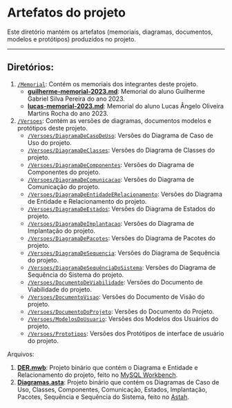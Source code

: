 # Artefatos do projeto

Este diretório mantém os artefatos (memoriais, diagramas, documentos, modelos e protótipos) produzidos no projeto. 

---

## Diretórios:
1. [`/Memorial`](https://github.com/ICEI-PUC-Minas-PPLES-TI/plf-es-2023-1-tcci-0393100-dev-plataformaapoioavaliacoesprojetos/tree/master/Artefatos/Memorial): Contém os memoriais dos integrantes deste projeto.
	* [**guilherme-memorial-2023.md**](https://github.com/ICEI-PUC-Minas-PPLES-TI/plf-es-2023-1-tcci-0393100-dev-plataformaapoioavaliacoesprojetos/blob/master/Artefatos/Memorial/guilherme-memorial-2023.md): Memorial do aluno Guilherme Gabriel Silva Pereira do ano 2023.
	* [**lucas-memorial-2023.md**](https://github.com/ICEI-PUC-Minas-PPLES-TI/plf-es-2023-1-tcci-0393100-dev-plataformaapoioavaliacoesprojetos/blob/master/Artefatos/Memorial/lucas-memorial-2023.md): Memorial do aluno Lucas Ângelo Oliveira Martins Rocha do ano 2023.
2. [`/Versoes`](https://github.com/ICEI-PUC-Minas-PPLES-TI/plf-es-2023-1-tcci-0393100-dev-plataformaapoioavaliacoesprojetos/tree/master/Artefatos/Versoes): Contém as versões de diagramas, documentos modelos e protótipos deste projeto.
	* [`/Versoes/DiagramaDeCasoDeUso`](https://github.com/ICEI-PUC-Minas-PPLES-TI/plf-es-2023-1-tcci-0393100-dev-plataformaapoioavaliacoesprojetos/tree/master/Artefatos/Versoes/DiagramaDeCasoDeUso): Versões do Diagrama de Caso de Uso do projeto.
	* [`/Versoes/DiagramaDeClasses`](https://github.com/ICEI-PUC-Minas-PPLES-TI/plf-es-2023-1-tcci-0393100-dev-plataformaapoioavaliacoesprojetos/tree/master/Artefatos/Versoes/DiagramaDeClasses): Versões do Diagrama de Classes do projeto.
	* [`/Versoes/DiagramaDeComponentes`](https://github.com/ICEI-PUC-Minas-PPLES-TI/plf-es-2023-1-tcci-0393100-dev-plataformaapoioavaliacoesprojetos/tree/master/Artefatos/Versoes/DiagramaDeComponentes): Versões do Diagrama de Componentes do projeto.
	* [`/Versoes/DiagramaDeComunicacao`](https://github.com/ICEI-PUC-Minas-PPLES-TI/plf-es-2023-1-tcci-0393100-dev-plataformaapoioavaliacoesprojetos/tree/master/Artefatos/Versoes/DiagramaDeComunicacao): Versões do Diagrama de Comunicação do projeto.
	* [`/Versoes/DiagramaDeEntidadeERelacionamento`](https://github.com/ICEI-PUC-Minas-PPLES-TI/plf-es-2023-1-tcci-0393100-dev-plataformaapoioavaliacoesprojetos/tree/master/Artefatos/Versoes/DiagramaDeEntidadeERelacionamento): Versões do Diagrama de Entidade e Relacionamento do projeto.
	* [`/Versoes/DiagramaDeEstados`](https://github.com/ICEI-PUC-Minas-PPLES-TI/plf-es-2023-1-tcci-0393100-dev-plataformaapoioavaliacoesprojetos/tree/master/Artefatos/Versoes/DiagramaDeEstados): Versões do Diagrama de Estados do projeto.
	* [`/Versoes/DiagramaDeImplantacao`](https://github.com/ICEI-PUC-Minas-PPLES-TI/plf-es-2023-1-tcci-0393100-dev-plataformaapoioavaliacoesprojetos/tree/master/Artefatos/Versoes/DiagramaDeImplantacao): Versões do Diagrama de Implantação do projeto.
	* [`/Versoes/DiagramaDePacotes`](https://github.com/ICEI-PUC-Minas-PPLES-TI/plf-es-2023-1-tcci-0393100-dev-plataformaapoioavaliacoesprojetos/tree/master/Artefatos/Versoes/DiagramaDePacotes): Versões do Diagrama de Pacotes do projeto.
	* [`/Versoes/DiagramaDeSequencia`](https://github.com/ICEI-PUC-Minas-PPLES-TI/plf-es-2023-1-tcci-0393100-dev-plataformaapoioavaliacoesprojetos/tree/master/Artefatos/Versoes/DiagramaDeSequencia): Versões do Diagrama de Sequência do projeto.
	* [`/Versoes/DiagramaDeSequênciaDoSistema`](https://github.com/ICEI-PUC-Minas-PPLES-TI/plf-es-2023-1-tcci-0393100-dev-plataformaapoioavaliacoesprojetos/tree/master/Artefatos/Versoes/DiagramaDeSequenciaDoSistema): Versões do Diagrama de Sequência do Sistema do projeto.
	* [`/Versoes/DocumentoDeViabilidade`](https://github.com/ICEI-PUC-Minas-PPLES-TI/plf-es-2023-1-tcci-0393100-dev-plataformaapoioavaliacoesprojetos/tree/master/Artefatos/Versoes/DocumentoDeViabilidade): Versões do Documento de Viabilidade do projeto.
	* [`/Versoes/DocumentoVisao`](https://github.com/ICEI-PUC-Minas-PPLES-TI/plf-es-2023-1-tcci-0393100-dev-plataformaapoioavaliacoesprojetos/tree/master/Artefatos/Versoes/DocumentoDeVisao): Versões do Documento de Visão do projeto.
	* [`/Versoes/DocumentoDoProjeto`](https://github.com/ICEI-PUC-Minas-PPLES-TI/plf-es-2023-1-tcci-0393100-dev-plataformaapoioavaliacoesprojetos/tree/master/Artefatos/Versoes/DocumentoDoProjeto): Versões do Documento do Projeto.
	* [`/Versoes/ModelosDoUsuario`](https://github.com/ICEI-PUC-Minas-PPLES-TI/plf-es-2023-1-tcci-0393100-dev-plataformaapoioavaliacoesprojetos/tree/master/Artefatos/Versoes/ModelosDoUsuario): Versões dos Modelos dos Usuários do projeto.
	* [`/Versoes/Prototipos`](https://github.com/ICEI-PUC-Minas-PPLES-TI/plf-es-2023-1-tcci-0393100-dev-plataformaapoioavaliacoesprojetos/tree/master/Artefatos/Versoes/Prototipos/1): Versões dos Protótipos de interface de usuário do projeto.

Arquivos:
1. [**DER.mwb**](https://github.com/ICEI-PUC-Minas-PPLES-TI/plf-es-2023-1-tcci-0393100-dev-plataformaapoioavaliacoesprojetos/blob/master/Artefatos/DER.mwb): Projeto binário que contém o Diagrama e Entidade e Relacionamento do projeto, feito no [MySQL Workbench](https://www.mysql.com/products/workbench/).
2. [**Diagramas.asta**](https://github.com/ICEI-PUC-Minas-PPLES-TI/plf-es-2023-1-tcci-0393100-dev-plataformaapoioavaliacoesprojetos/blob/master/Artefatos/Diagramas.asta): Projeto binário que contém os Diagramas de Caso de Uso, Classes, Componentes, Comunicação, Estados, Implantação, Pacotes, Sequência e Sequência do Sistema, feito no [Astah](https://astah.net/).
